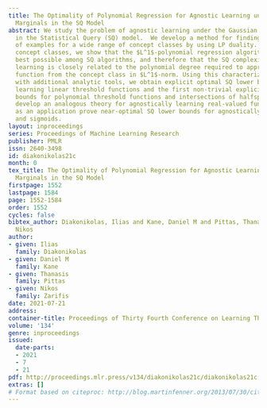 ```yaml
---
title: The Optimality of Polynomial Regression for Agnostic Learning under Gaussian
  Marginals in the SQ Model
abstract: We study the problem of agnostic learning under the Gaussian distribution
  in the Statistical Query (SQ) model.  We develop a method for finding hard families
  of examples for a wide range of concept classes by using LP duality.  For Boolean-valued
  concept classes, we show that the $L^1$-polynomial regression algorithm is essentially
  best possible among SQ algorithms, and therefore that the SQ complexity of agnostic
  learning is closely related to the polynomial degree required to approximate any
  function from the concept class in $L^1$-norm. Using this characterization along
  with additional analytic tools, we obtain explicit optimal SQ lower bounds for agnostically
  learning linear threshold functions and the first non-trivial explicit SQ lower
  bounds for polynomial threshold functions and intersections of halfspaces. We also
  develop an analogous theory for agnostically learning real-valued functions, and
  as an application prove near-optimal SQ lower bounds for agnostically learning ReLUs
  and sigmoids.
layout: inproceedings
series: Proceedings of Machine Learning Research
publisher: PMLR
issn: 2640-3498
id: diakonikolas21c
month: 0
tex_title: The Optimality of Polynomial Regression for Agnostic Learning under Gaussian
  Marginals in the SQ Model
firstpage: 1552
lastpage: 1584
page: 1552-1584
order: 1552
cycles: false
bibtex_author: Diakonikolas, Ilias and Kane, Daniel M and Pittas, Thanasis and Zarifis,
  Nikos
author:
- given: Ilias
  family: Diakonikolas
- given: Daniel M
  family: Kane
- given: Thanasis
  family: Pittas
- given: Nikos
  family: Zarifis
date: 2021-07-21
address:
container-title: Proceedings of Thirty Fourth Conference on Learning Theory
volume: '134'
genre: inproceedings
issued:
  date-parts:
  - 2021
  - 7
  - 21
pdf: http://proceedings.mlr.press/v134/diakonikolas21c/diakonikolas21c.pdf
extras: []
# Format based on citeproc: http://blog.martinfenner.org/2013/07/30/citeproc-yaml-for-bibliographies/
---
```

